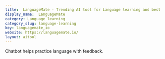 ```yaml
---
title:  LanguageMate - Trending AI tool for Language learning and best alternatives
display_name:  LanguageMate
category: Language learning
category_slug: language-learning
key: languagemate_io
website: https://languagemate.io/
layout: aitool
---
```


Chatbot helps practice language with feedback.
